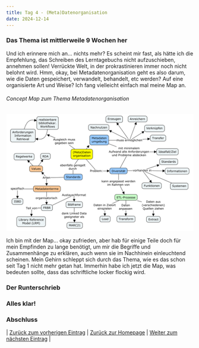 ```yaml
---
title: Tag 4 - (Meta)Datenorganisation
date: 2024-12-14
---
```


### Das Thema ist mittlerweile 9 Wochen her

Und ich erinnere mich an... nichts mehr? Es scheint mir fast, als hätte ich die Empfehlung, das Schreiben des Lerntagebuchs nicht aufzuschieben, annehmen sollen! Verrückte Welt, in der prokrastinieren immer noch nicht belohnt wird. Hmm, okay, bei Metadatenorganisation geht es also darum, wie die Daten gespeichert, verwandelt, behandelt, etc werden? Auf eine organisierte Art und Weise? Ich fang vielleicht einfach mal meine Map an.

###### Concept Map zum Thema Metadatenorganisation

![Concept Map](https://raw.githubusercontent.com/piaspios/datenformate/refs/heads/master/assets/images/cmapdatenorganisation.png)

Ich bin mit der Map... okay zufrieden, aber hab für einige Teile doch für mein Empfinden zu lange benötigt, um mir die Begriffe und Zusammenhänge zu erklären, auch wenn sie im Nachhinein einleuchtend scheinen. Mein Gehirn schleppt sich durch das Thema, wie es das schon seit Tag 1 nicht mehr getan hat. Immerhin habe ich jetzt die Map, was bedeuten sollte, dass das schriftliche locker flockig wird.

### Der Runterschrieb

### Alles klar!

### Abschluss

| [Zurück zum vorherigen Eintrag](https://piaspios.github.io/datenformate/2024/12/08/tag3.html) | [Zurück zur Homepage](https://piaspios.github.io/datenformate/) | [Weiter zum nächsten Eintrag](URL) |
